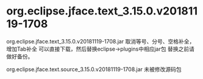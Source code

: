 # org.eclipse.jface.text_3.15.0.v20181119-1708


org.eclipse.jface.text_3.15.0.v20181119-1708.jar 
取消等号、分号、空格补全，增加Tab补全
可以直接下载，然后替换eclipse->plugins中相应jar包
替换之前请做好备份。

org.eclipse.jface.text.source_3.15.0.v20181119-1708.jar
未被修改源码包
